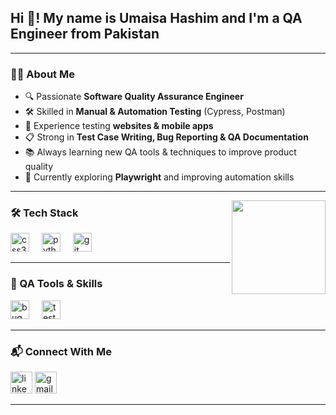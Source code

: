 <h2 align="left">Hi 👋! My name is Umaisa Hashim and I'm a QA Engineer from Pakistan</h2>

---

### 👩‍💻 About Me
- 🔍 Passionate **Software Quality Assurance Engineer**
- 🛠 Skilled in **Manual & Automation Testing** (Cypress, Postman)
- 📱 Experience testing **websites & mobile apps**
- 📋 Strong in **Test Case Writing, Bug Reporting & QA Documentation**
- 📚 Always learning new QA tools & techniques to improve product quality  
- 🌱 Currently exploring **Playwright** and improving automation skills

---

<img align="right" height="150" src="https://i.imgflip.com/65efzo.gif"  />

### 🛠 Tech Stack
<div align="left">
  <img src="https://cdn.jsdelivr.net/gh/devicons/devicon/icons/css3/css3-original.svg" height="30" alt="css3 logo"  />
  <img width="12" />
  <img src="https://cdn.jsdelivr.net/gh/devicons/devicon/icons/python/python-original.svg" height="30" alt="python logo"  />
  <img width="12" />
  <img src="https://cdn.jsdelivr.net/gh/devicons/devicon/icons/git/git-original.svg" height="30" alt="git logo"  />
</div>

---

### 🧪 QA Tools & Skills
<div align="left">

  <img src="https://img.icons8.com/color/48/bug.png" height="30" alt="bug tracking" />
  <img width="12" />
  <img src="https://img.icons8.com/color/48/test-passed.png" height="30" alt="test case writing" />
</div>

---

### 📬 Connect With Me
<div align="left">
  <a href="https://www.linkedin.com/in/umaisa-hashim"><img src="https://img.shields.io/static/v1?message=LinkedIn&logo=linkedin&label=&color=0077B5&logoColor=white&labelColor=&style=for-the-badge" height="35" alt="linkedin logo"  /></a>
  <a href="mailto:umaisahashim123@gmail.com"><img src="https://img.shields.io/static/v1?message=Gmail&logo=gmail&label=&color=D14836&logoColor=white&labelColor=&style=for-the-badge" height="35" alt="gmail logo"  /></a>
</div>

---
